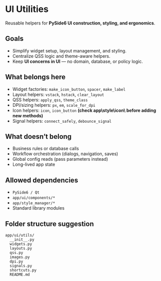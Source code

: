 # UI Utilities

Reusable helpers for **PySide6 UI construction, styling, and ergonomics**.

## Goals

- Simplify widget setup, layout management, and styling.
- Centralize QSS logic and theme-aware helpers.
- Keep **UI concerns in UI** — no domain, database, or policy logic.

## What belongs here

- Widget factories: `make_icon_button`, `spacer`, `make_label`
- Layout helpers: `vstack`, `hstack`, `clear_layout`
- QSS helpers: `apply_qss`, `theme_class`
- DPI/sizing helpers: `px`, `em`, `scale_for_dpi`
- Icon helpers: `icon`, `icon_button` **(check app\style\icon\ before adding new methods)**
- Signal helpers: `connect_safely`, `debounce_signal`

## What doesn’t belong

- Business rules or database calls
- Workflow orchestration (dialogs, navigation, saves)
- Global config reads (pass parameters instead)
- Long-lived app state

## Allowed dependencies

- `PySide6 / Qt`
- `app/ui/components/*`
- `app/style_manager/*`
- Standard library modules

## Folder structure suggestion

```
app/ui/utils/
  __init__.py
  widgets.py
  layouts.py
  qss.py
  images.py
  dpi.py
  signals.py
  shortcuts.py
  README.md
```

